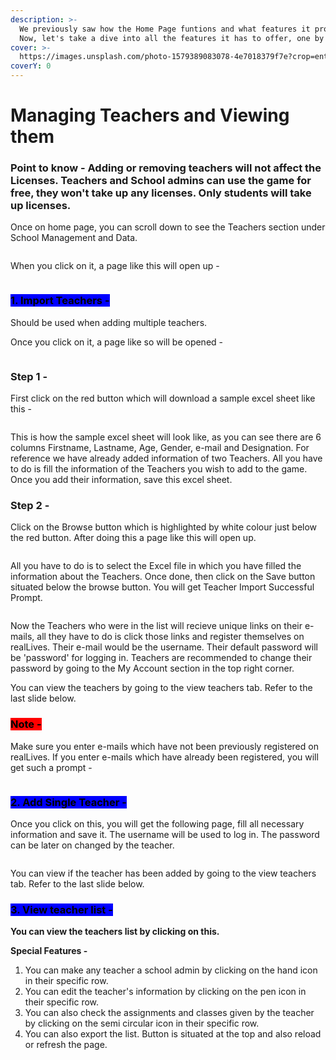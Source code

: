 ```yaml
---
description: >-
  We previously saw how the Home Page funtions and what features it provides.
  Now, let's take a dive into all the features it has to offer, one by one.
cover: >-
  https://images.unsplash.com/photo-1579389083078-4e7018379f7e?crop=entropy&cs=srgb&fm=jpg&ixid=M3wxOTcwMjR8MHwxfHNlYXJjaHwxfHxtYW5hZ2V8ZW58MHx8fHwxNzA5MjA4Nzg4fDA&ixlib=rb-4.0.3&q=85
coverY: 0
---
```


# Managing Teachers and Viewing them

### Point to know - Adding or removing teachers will not affect the Licenses. Teachers and School admins can use the game for free, they won't take up any licenses. Only students will take up licenses.&#x20;



Once on home page, you can scroll down to see the Teachers section under School Management and Data.&#x20;

<figure><img src="../.gitbook/assets/Screenshot 2024-02-29 102011 (1).png" alt=""><figcaption></figcaption></figure>

When you click on it, a page like this will open up -&#x20;

<figure><img src="../.gitbook/assets/Screenshot 2024-02-29 133131.png" alt=""><figcaption></figcaption></figure>



### <mark style="background-color:blue;">1. Import Teachers -</mark>&#x20;

Should be used when adding multiple teachers.

Once you click on it, a page like so will be opened -

<figure><img src="../.gitbook/assets/Screenshot 2024-02-29 133553.png" alt=""><figcaption></figcaption></figure>

### Step 1 -

First click on the red button which will download a sample excel sheet like this -

<figure><img src="../.gitbook/assets/Screenshot 2024-02-29 133549.png" alt=""><figcaption></figcaption></figure>

This is how the sample excel sheet will look like, as you can see there are 6 columns Firstname, Lastname, Age, Gender, e-mail and Designation. For reference we have already added information of two Teachers. All you have to do is fill the information of the Teachers you wish to add to the game. Once you add their information, save this excel sheet.



### Step 2 -

Click on the Browse button which is highlighted by white colour just below the red button. After doing this a page like this will open up.

<figure><img src="../.gitbook/assets/Screenshot 2024-02-29 133927.png" alt=""><figcaption></figcaption></figure>

All you have to do is to select the Excel file in which you have filled the information about the Teachers. Once done, then click on the Save button situated below the browse button. You will get Teacher Import Successful Prompt.&#x20;

<figure><img src="../.gitbook/assets/Screenshot 2024-02-29 134131.png" alt=""><figcaption></figcaption></figure>

Now the Teachers who were in the list will recieve unique links on their e-mails, all they have to do is click those links and register themselves on realLives. Their e-mail would be the username. Their default password will be 'password' for logging in. Teachers are recommended to change their password by going to the My Account section in the top right corner.

You can view the teachers by going to the view teachers tab. Refer to the last slide below.&#x20;

### <mark style="background-color:red;">Note -</mark>&#x20;

Make sure you enter e-mails which have not been previously registered on realLives. If you enter e-mails which have already been registered, you will get such a prompt -&#x20;

<figure><img src="../.gitbook/assets/Screenshot 2024-02-29 134102.png" alt=""><figcaption></figcaption></figure>



### <mark style="background-color:blue;">2. Add Single Teacher -</mark>&#x20;

Once you click on this, you will get the following page, fill all necessary information and save it. The username will be used to log in. The password can be later on changed by the teacher.

<figure><img src="../.gitbook/assets/Screenshot 2024-02-29 135001.png" alt=""><figcaption></figcaption></figure>

You can view if the teacher has been added by going to the view teachers tab. Refer to the last slide below.



### <mark style="background-color:blue;">3. View teacher list -</mark>&#x20;

**You can view the teachers list by clicking on this.**

**Special Features -**&#x20;

1. You can make any teacher a school admin by clicking on the hand icon in their specific row.
2. You can edit the teacher's information by clicking on the pen icon in their specific row.
3. You can also check the assignments and classes given by the teacher by clicking on the semi circular icon in their specific row.
4. You can also export the list. Button is situated at the top and also reload or refresh the page.

<figure><img src="../.gitbook/assets/Screenshot 2024-02-29 135053.png" alt=""><figcaption></figcaption></figure>
